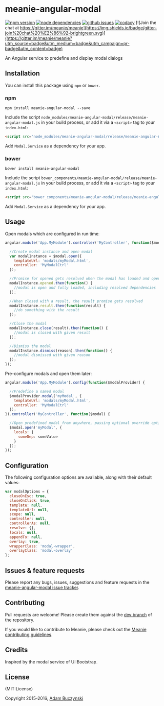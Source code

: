 # meanie-angular-modal

[![npm version](https://img.shields.io/npm/v/meanie-angular-modal.svg)](https://www.npmjs.com/package/meanie-angular-modal)
[![node dependencies](https://david-dm.org/meanie/angular-modal.svg)](https://david-dm.org/meanie/angular-modal)
[![github issues](https://img.shields.io/github/issues/meanie/angular-modal.svg)](https://github.com/meanie/angular-modal/issues)
[![codacy](https://img.shields.io/codacy/51a759324f3f4fd69de66047696bc18b.svg)](https://www.codacy.com/app/meanie/angular-modal)
[![Join the chat at https://gitter.im/meanie/meanie](https://img.shields.io/badge/gitter-join%20chat%20%E2%86%92-brightgreen.svg)](https://gitter.im/meanie/meanie?utm_source=badge&utm_medium=badge&utm_campaign=pr-badge&utm_content=badge)

An Angular service to predefine and display modal dialogs

## Installation

You can install this package using `npm` or `bower`.

### npm

```shell
npm install meanie-angular-modal --save
```

Include the script `node_modules/meanie-angular-modal/release/meanie-angular-modal.js` in your build process, or add it via a `<script>` tag to your `index.html`:

```html
<script src="node_modules/meanie-angular-modal/release/meanie-angular-modal.js"></script>
```

Add `Modal.Service` as a dependency for your app.

### bower

```shell
bower install meanie-angular-modal
```

Include the script `bower_components/meanie-angular-modal/release/meanie-angular-modal.js` in your build process, or add it via a `<script>` tag to your `index.html`:

```html
<script src="bower_components/meanie-angular-modal/release/meanie-angular-modal.js"></script>
```

Add `Modal.Service` as a dependency for your app.

## Usage

Open modals which are configured in run time:

```js
angular.module('App.MyModule').controller('MyController', function($modal) {

  //Create modal instance and open modal
  var modalInstance = $modal.open({
    templateUrl: 'modals/myModal.html',
    controller: 'MyModalCtrl'
  });

  //Promise for opened gets resolved when the modal has loaded and opened successfully
  modalInstance.opened.then(function() {
    //modal is open and fully loaded, including resolved dependencies
  });

  //When closed with a result, the result promise gets resolved
  modalInstance.result.then(function(result) {
    //do something with the result
  });

  //Close the modal
  modalInstance.close(result).then(function() {
    //modal is closed with given result
  });

  //Dismiss the modal
  modalInstance.dismiss(reason).then(function() {
    //modal dismissed with given reason
  });
});
```

Pre-configure modals and open them later:

```js
angular.module('App.MyModule').config(function($modalProvider) {

  //Predefine a named modal
  $modalProvider.modal('myModal', {
    templateUrl: 'modals/myModal.html',
    controller: 'MyModalCtrl'
  });
}).controller('MyController', function($modal) {

  //Open predefined modal from anywhere, passing optional override options
  $modal.open('myModal', {
    locals: {
      someDep: someValue
    }
  });
});
```

## Configuration

The following configuration options are available, along with their default values:

```js
var modalOptions = {
  closeOnEsc: true,
  closeOnClick: true,
  template: null,
  templateUrl: null,
  scope: null,
  controller: null,
  controllerAs: null,
  resolve: {},
  locals: null,
  appendTo: null,
  overlay: true,
  wrapperClass: 'modal-wrapper',
  overlayClass: 'modal-overlay'
};
```

## Issues & feature requests

Please report any bugs, issues, suggestions and feature requests in the [meanie-angular-modal issue tracker](https://github.com/meanie/angular-modal/issues).

## Contributing

Pull requests are welcome! Please create them against the [dev branch](https://github.com/meanie/angular-modal/tree/dev) of the repository.

If you would like to contribute to Meanie, please check out the [Meanie contributing guidelines](https://github.com/meanie/meanie/blob/master/CONTRIBUTING.md).

## Credits

Inspired by the modal service of UI Bootstrap.

## License

(MIT License)

Copyright 2015-2016, [Adam Buczynski](http://adambuczynski.com)
